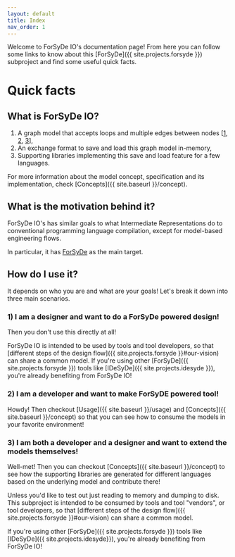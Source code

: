 ```yaml
---
layout: default
title: Index
nav_order: 1
---
```

Welcome to ForSyDe IO's documentation page! From here you can follow some links
to know about this [ForSyDe]({{ site.projects.forsyde }}) subproject and find some useful quick facts.

# Quick facts

## What is ForSyDe IO?

  1. A graph model that accepts loops and multiple edges between nodes 
     [[1](https://en.wikipedia.org/wiki/Multigraph), [2](https://www.merriam-webster.com/dictionary/pseudograph),
     [3](https://mathworld.wolfram.com/Pseudograph.html)],
  2. An exchange format to save and load this graph model in-memory,
  2. Supporting libraries implementing this save and load feature for a few languages.

For more information about the model concept, specification and its implementation, check [Concepts]({{ site.baseurl }}/concept).

## What is the motivation behind it?

ForSyDe IO's has similar goals to what Intermediate Representations
do to conventional programming language compilation, except for model-based engineering flows.

In particular, it has [ForSyDe]({{site.projects.forsyde}}) as the main target.

## How do I use it?

It depends on who you are and what are your goals! Let's break it down into three main scenarios.

### 1) I am a designer and want to do a ForSyDe powered design!

Then you don't use this directly at all!

ForSyDe IO is intended to be used by tools and tool developers, 
so that [different steps of the design flow]({{ site.projects.forsyde }}#our-vision) can share a common model. 
If you're using other [ForSyDe]({{ site.projects.forsyde }}) tools 
like [IDeSyDe]({{ site.projects.idesyde }}), you're already benefiting from ForSyDe IO!

### 2) I am a developer and want to make ForSyDE powered tool!

Howdy! Then checkout [Usage]({{ site.baseurl }}/usage) and [Concepts]({{ site.baseurl }}/concept) so that you can see how to consume the models in your favorite environment!

### 3) I am both a developer and a designer and want to extend the models themselves!

Well-met! Then you can checkout [Concepts]({{ site.baseurl }}/concept) to see how the
supporting libraries are generated for different languages based on the underlying model and contribute there!

Unless you'd like to test out just reading to memory and dumping to disk.
This subproject is intended to be consumed by tools and tool "vendors", 
or tool developers, so that [different steps of the design flow]({{ site.projects.forsyde }}#our-vision) can share a common model. 


If you're using other [ForSyDe]({{ site.projects.forsyde }}) tools like [IDeSyDe]({{ site.projects.idesyde}}), you're already benefiting from ForSyDe IO!
